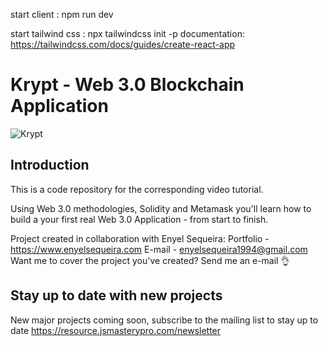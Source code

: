 start client : npm run dev

start tailwind css : npx tailwindcss init -p
documentation: https://tailwindcss.com/docs/guides/create-react-app

# Krypt - Web 3.0 Blockchain Application

![Krypt](https://i.ibb.co/DVF4tNW/image.png)

## Introduction

This is a code repository for the corresponding video tutorial.

Using Web 3.0 methodologies, Solidity and Metamask you'll learn how to build a your first real Web 3.0 Application - from start to finish.

Project created in collaboration with Enyel Sequeira:
Portfolio - https://www.enyelsequeira.com
E-mail - enyelsequeira1994@gmail.com
Want me to cover the project you've created? Send me an e-mail 👌

## Stay up to date with new projects

New major projects coming soon, subscribe to the mailing list to stay up to date https://resource.jsmasterypro.com/newsletter
